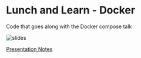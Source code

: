 # Lunch and Learn - Docker

Code that goes along with the Docker compose talk

![slides](https://github.com/peterjgrainger/lunch-and-learn/blob/master/download.gif?raw=true)

[Presentation Notes](docs/README.md)
